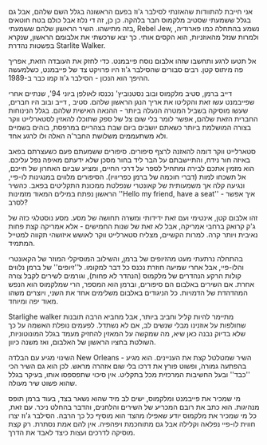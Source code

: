 אני חייבת להתוודות שהאזנתי לסילבר ג'וז בפעם הראשונה בגלל השם שלהם, אבל גם בגלל ששמעתי שסטיב מלקמוס חבר בלהקה. כן כן, זה די נלוז אבל כולם בטח חוטאים בזה מתישהו. השיר הראשון שלהם ששמעתי, Rebel Jew, נשמע בהתחלה כמו פארודיה, ולמרות שנזל מהאוזניות, הוא הקסים אותי. כך יצא שרכשתי את אלבומם הראשון, שנקרא בפשטות נהדרת Starlite Walker.

אל תטעו לרגע ותחשבו שזהו אלבום נוסח פייבמנט. כדי לחזק את העובדה הזאת, אפריך פה מיתוס קטן. רבים סבורים שהסילבר ג'וז היו פרויקט צד של פייבמנט, כשלמעשה ההיפך הוא הנכון - הסילבר ג'וז קמו כבר ב-1989. 

דייב ברמן, סטיב מלקמוס ובוב נסטנוביץ' נכנסו לאולפן ביוני 94', שנתיים אחרי שפייבמנט עשו זאת והקליטו את אריך הנגן הראשון שלהם. סטיב , דייב ובוב היו חברים, שעשו מוסיקה בשביל המטרה הנעלה ביותר - ההנאה האישית שלהם. בגלל הנינוחות החברית הזאת שלהם, אפשר לומר בלי שום צל של ספק שתוכלו להאזין לסטארלייט ווקר בצורה המושלמת ביותר כשאתם יושבים ביום שבת בצהריים במרפסת, בוהים בשמיים ולא משתעממים משלושת החבר'ה האלה ולו לרגע אחד.

סטארלייט ווקר דומה להאזנה לרצף סיפורים. סיפורים ששמעתם פעם כשעצרתם בפאב באיזה חור נידח, והתיישבתם על הבר ליד בחור מסכן שלא ידעתם מאיפה נפל עליכם. הוא מזמין אתכם לבירה ומתחיל לספר על דרכי החיים, ומציע שביום האחרון של חייכם, אל תשכחו למות (דברי חוכמה של ברמן כפריוויו). הסיפורים מלווים במנגינות לו-פיי, ונגיעה קלה אך משמעותית של קאונטרי שנפלטת ממכונת התקליטים בפאב. כהשיר הראשון נפתח במילים המאוד מזמינות ''Hello my friend, have a seat'' - איך אפשר לסרב?

זהו אלבום קטן, אינטימי ועם זאת ידידותי ומשרה תחושה של מסע. מסע נוסטלגי כזה של ג'ק קרואק ברחבי אמריקה, אבל לא זאת של שנות החמישים - אלא אמריקה קצת פחות נאיבית ויותר קרה. למרות הקשיים, מצליח סטארלייט ווקר לאושש איזושהי תקווה למטייל המתמיד. 

בהתחלה נרתעתי מעט מהזיופים של ברמן, והשילוב המוסיקלי המוזר של הקאונטרי והלו-פיי, אבל אחרי שמיעה חוזרת נכנס כל דבר למקומו. ל''זיופים'' של ברמן נלווים קולות הרקע הנהדרים של מלקמוס (הנהדר לא פחות), וגורמים לשירים לקבל צורה אחרת. אם השירים באלבום הם סיפורים, וברמן הוא המספר, הרי שמלקמוס הוא הנפש המהדהדת של הדמויות. כל הניגודים באלבום משלימים אחד את השני, ויוצרים משהו מאוד יפה ומיוחד.

Starlighe walker מתיימר להיות קליל וחביב ביותר, אבל מחביא הרבה תובנות שחולפות על אוזנינו מבלי שנשים לב, אם לא נשתדל. לפעמים נופלת האשמה על כך שלא בדיוק נבנה כאן שיא, מה שמקשה על המאזין להחזיק מעמד בגלל המונוטוניות, השולטת בחציו הראשון של האלבום, ואז משנה כיוון. 

השינוי מגיע עם הבלדה New Orleans - השיר שמטלטל קצת את העניינים. הוא מגיע בהפתעה גמורה, ופשוט פורץ את דרכו בלי שום אזהרה מראש. לכן הוא גם השיר הכי ''כבד'' ובעל החשיבות המרכזית מכל בתקליט. אין סיכוי שתפספסו אותו, בעיקר בגלל שהוא פשוט שיר מעולה.

מי שמכיר את פייבמנט ומלקמוס, ישים לב מיד שהוא נשאר בצד, בעוד ברמן תופס מנהיגות. הוא כתב את רובם המכריע של השירים והלחנים, והדבר בהחלט ניכר. עם זאת, כל מי שמכיר את מלקמוס יודע שאפילו מהצד הוא מוסיף כל כך הרבה. הסילבר ג'וז יצרו חווית לו-פיי נפלאה וקלילה אבל גם מתוחכמת ויפהפיה. אין להם אמת נסתרת. רק קצת מוסיקה לדרכים ועצות כיצד לאבד את הדרך.